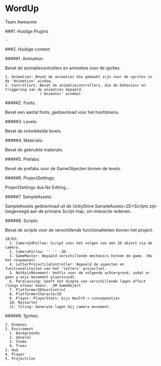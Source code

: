 # WordUp
Team Awesome

###1. Huidige Plugins
```
-
```

###2. Huidige content

#####1. Animation: 

  Bevat de animatiecontrollers en animaties voor de sprites.

    1. Animation: Bevat de animaties die gemaakt zijn voor de sprites in de 'Animation' window.
    2. Controllers: Bevat de animatiecontrollers, die de behaviour en triggering van de animaties bepaald. 
                    ('Animator' window)

#####2. Fonts: 

  Bevat een aantal fonts, gedownload voor het hoofdmenu.

#####3. Levels: 

  Bevat de ontwikkelde levels.
  
#####4. Materials: 

  Bevat de gebruikte materials.
 
#####5. Prefabs: 

  Bevat de prefabs voor de GameObjecten binnen de levels.
  
#####6. ProjectSettings: 

  ProjectSettings dus No Editing...

#####7. SampleAssets:
  
  SampleAssets gedownload uit de UnityStore
  SampleAssets>2D>Scripts zijn toegevoegd aan de primaire Script map, om interactie redenen.

#####8. Scripts: 

  Bevat de scripts voor de verschillende functionaliteiten binnen het project.
  
  ```
  10/03:
    1. Camera2dFollow: Script voor het volgen van een 2D object via de camera.
    2. CameraFollow: '' '' -2D.
    3. GameMaster: Bepaald verschillende mechanics binnen de game. (Nu het respawnen)
    4. LetterProjectileController: Bepaald de aspecten en functionaliteiten van het 'letters' projectiel.
    5. NoYAxisMovement: HotFix voor de volgende achtergrond, zodat er geen y-axis movement plaatsvindt.
    6. Paralaxxing: Geeft het diepte van verschillende lagen effect (langs elkaar heen). _GM GameObject
    7. Platformer2DUserControl
    8. PlatformerCharacter2d
    9. Player: PlayerStats: bijv Health > consequenties
    10. Restarter
    11. Tiling: Generate lagen bij camera movement.
  ```
#####9. Sprites: 

    1. Enemies
    2. Enviroment
      1. Backgrounds
      2. General
      3. Items
      4. Trees
    3. Hud
    4. Player
    5. Projectiles
